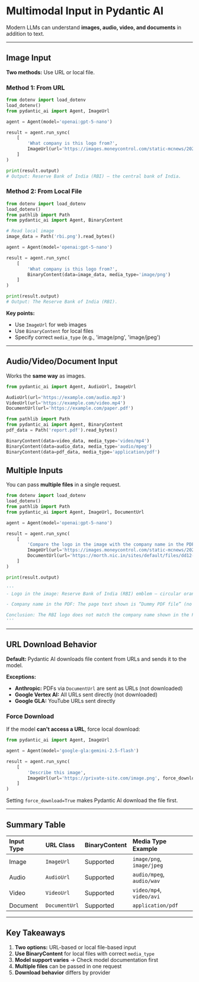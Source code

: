 # Multimodal Input in Pydantic AI

Modern LLMs can understand **images, audio, video, and documents** in addition to text.

***

## Image Input

**Two methods:** Use URL or local file.

### Method 1: From URL

```python
from dotenv import load_dotenv
load_dotenv()
from pydantic_ai import Agent, ImageUrl

agent = Agent(model='openai:gpt-5-nano')

result = agent.run_sync(
    [
        'What company is this logo from?',
        ImageUrl(url='https://images.moneycontrol.com/static-mcnews/2024/02/rbi.jpeg?impolicy=website&width=770&height=431')
    ]
)

print(result.output)
# Output: Reserve Bank of India (RBI) — the central bank of India.
```


### Method 2: From Local File

```python
from dotenv import load_dotenv
load_dotenv()
from pathlib import Path
from pydantic_ai import Agent, BinaryContent

# Read local image
image_data = Path('rbi.png').read_bytes()

agent = Agent(model='openai:gpt-5-nano')

result = agent.run_sync(
    [
        'What company is this logo from?',
        BinaryContent(data=image_data, media_type='image/png')
    ]
)

print(result.output)
# Output: The Reserve Bank of India (RBI).
```

**Key points:**

- Use `ImageUrl` for web images
- Use `BinaryContent` for local files
- Specify correct `media_type` (e.g., 'image/png', 'image/jpeg')

***

## Audio/Video/Document Input

Works the **same way** as images.

```python
from pydantic_ai import Agent, AudioUrl, ImageUrl

AudioUrl(url='https://example.com/audio.mp3')
VideoUrl(url='https://example.com/video.mp4')
DocumentUrl(url='https://example.com/paper.pdf')

from pathlib import Path
from pydantic_ai import Agent, BinaryContent
pdf_data = Path('report.pdf').read_bytes()

BinaryContent(data=video_data, media_type='video/mp4')
BinaryContent(data=audio_data, media_type='audio/mpeg')
BinaryContent(data=pdf_data, media_type='application/pdf')
```

## Multiple Inputs

You can pass **multiple files** in a single request.

```python
from dotenv import load_dotenv
load_dotenv()
from pathlib import Path
from pydantic_ai import Agent, ImageUrl, DocumentUrl

agent = Agent(model='openai:gpt-5-nano')

result = agent.run_sync(
    [
        'Compare the logo in the image with the company name in the PDF',
        ImageUrl(url='https://images.moneycontrol.com/static-mcnews/2024/02/rbi.jpeg?impolicy=website&width=770&height=431'),
        DocumentUrl(url='https://morth.nic.in/sites/default/files/dd12-13_0.pdf')
    ]
)

print(result.output)

'''
- Logo in the image: Reserve Bank of India (RBI) emblem — circular orange seal with a tiger and a palm tree, text around the edge in English and Hindi: “RESERVE BANK OF INDIA” / “भारतीय रिज़र्व बैंक”.

- Company name in the PDF: The page text shown is “Dummy PDF file” (no actual company name is present).

Conclusion: The RBI logo does not match the company name shown in the PDF. The PDF appears to be a placeholder with no real company name. If you provide the correct PDF or specify the expected company name, I can re-check.
'''
```


***

## URL Download Behavior

**Default:** Pydantic AI downloads file content from URLs and sends it to the model.

**Exceptions:**

- **Anthropic:** PDFs via `DocumentUrl` are sent as URLs (not downloaded)
- **Google Vertex AI:** All URLs sent directly (not downloaded)
- **Google GLA:** YouTube URLs sent directly


### Force Download

If the model **can't access a URL**, force local download:

```python
from pydantic_ai import Agent, ImageUrl

agent = Agent(model='google-gla:gemini-2.5-flash')

result = agent.run_sync(
    [
        'Describe this image',
        ImageUrl(url='https://private-site.com/image.png', force_download=True)
    ]
)
```

Setting `force_download=True` makes Pydantic AI download the file first.

***

## Summary Table

| Input Type | URL Class | BinaryContent | Media Type Example |
| :-- | :-- | :-- | :-- |
| Image | `ImageUrl` | Supported | `image/png`, `image/jpeg` |
| Audio | `AudioUrl` | Supported | `audio/mpeg`, `audio/wav` |
| Video | `VideoUrl` | Supported | `video/mp4`, `video/avi` |
| Document | `DocumentUrl` | Supported | `application/pdf` |



***

## Key Takeaways

1. **Two options:** URL-based or local file-based input
2. **Use BinaryContent** for local files with correct `media_type`
3. **Model support varies** → Check model documentation first
4. **Multiple files** can be passed in one request
5. **Download behavior** differs by provider